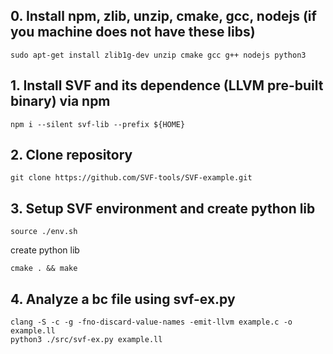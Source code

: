 ## 0. Install npm, zlib, unzip, cmake, gcc, nodejs (if you machine does not have these libs)
```
sudo apt-get install zlib1g-dev unzip cmake gcc g++ nodejs python3
```

## 1. Install SVF and its dependence (LLVM pre-built binary) via npm
```
npm i --silent svf-lib --prefix ${HOME}
```

## 2. Clone repository
```
git clone https://github.com/SVF-tools/SVF-example.git
```

## 3. Setup SVF environment and create python lib
```
source ./env.sh
```
create python lib
```
cmake . && make
```
## 4. Analyze a bc file using svf-ex.py
```
clang -S -c -g -fno-discard-value-names -emit-llvm example.c -o example.ll
python3 ./src/svf-ex.py example.ll
```
